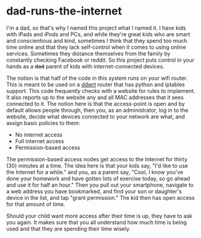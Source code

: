 dad-runs-the-internet
=====================

I'm a dad, so that's why I named this project what I named it. I have kids with
iPads and iPods and PCs, and while they're great kids who are smart and
conscientious and kind, sometimes I think that they spend too much time online
and that they lack self-control when it comes to using online services.
Sometimes they distance themselves from the family by constantly checking
Facebook or reddit. So this project puts control in your hands as a ~~dad~~
parent of kids with internet-connected devices.

The notion is that half of the code in this system runs on your wifi router.
This is meant to be used on a [ddwrt](http://www.dd-wrt.com/site/index) router
that has python and iptables support. This code frequently checks with a
website for rules to implement. It also reports up to the website any and all
MAC addresses that it sees connected to it. The notion here is that the
access-point is open and by default allows people through, then you, as an
administrator, log in to the website, decide what devices connected to your
network are what, and assign basic policies to them:

* No internet access
* Full internet access
* Permission-based access

The permission-based access nodes get access to the Internet for thirty (30)
minutes at a time. The idea here is that your kids say, "I'd like to use the
Internet for a while." and you, as a parent say, "Cool, I know you've done your
homework and have gotten lots of exercise today, so go ahead and use it for
half an hour." Then you pull out your smartphone, navigate to a web address you
have bookmarked, and find your son or daughter's device in the list, and tap
"grant permission."  The kid then has open access for that amount of time. 

Should your child want more access after their time is up, they have to ask you
again.  It makes sure that you all understand how much time is being used and
that they are spending their time wisely.
